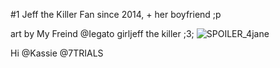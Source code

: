
#1 Jeff the Killer Fan since 2014, + her boyfriend ;p

art by My Freind @Iegato girljeff the killer ;3;
![SPOILER_4jane](https://github.com/user-attachments/assets/3665b249-d2cd-4a53-a3a6-9ecc14daf3f0)


Hi @Kassie @7TRIALS
